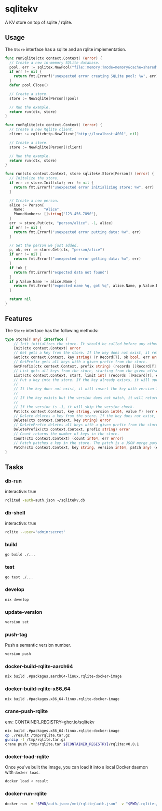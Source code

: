 # sqlitekv

A KV store on top of sqlite / rqlite.

## Usage

The `Store` interface has a sqlite and an rqlite implementation.

```go
func runSqlite(ctx context.Context) (error) {
  // Create a new in-memory SQLite database.
  pool, err := sqlitex.NewPool("file::memory:?mode=memory&cache=shared", sqlitex.PoolOptions{})
  if err != nil {
    return fmt.Errorf("unexpected error creating SQLite pool: %w", err)
  }
  defer pool.Close()

  // Create a store.
  store := NewSqlite[Person](pool)

  // Run the example.
  return run(ctx, store)
}

func runRqlite(ctx context.Context) (error) {
  // Create a new Rqlite client.
  client := rqlitehttp.NewClient("http://localhost:4001", nil)

  // Create a store.
  store := NewRqlite[Person](client)

  // Run the example.
  return run(ctx, store)
}

func run(ctx context.Context, store sqlitekv.Store[Person]) (error) {
  // Initalize the store.
  if err := store.Init(ctx); err != nil {
    return fmt.Errorf("unexpected error initializing store: %w", err)
  }

  // Create a new person.
  alice := Person{
    Name:         "Alice",
    PhoneNumbers: []string{"123-456-7890"},
  }
  err := store.Put(ctx, "person/alice", -1, alice)
  if err != nil {
    return fmt.Errorf("unexpected error putting data: %w", err)
  }

  // Get the person we just added.
  p, ok, err := store.Get(ctx, "person/alice")
  if err != nil {
    return fmt.Errorf("unexpected error getting data: %w", err)
  }
  if !ok {
    return fmt.Errorf("expected data not found")
  }
  if p.Value.Name != alice.Name {
    return fmt.Errorf("expected name %q, got %q", alice.Name, p.Value.Name)
  }

  return nil
}
```

## Features

The `Store` interface has the following methods:

```go
type Store[T any] interface {
    // Init initializes the store. It should be called before any other method, and creates the necessary table.
    Init(ctx context.Context) error
    // Get gets a key from the store. If the key does not exist, it returns ok=false.
    Get(ctx context.Context, key string) (r Record[T], ok bool, err error)
    // GetPrefix gets all keys with a given prefix from the store.
    GetPrefix(ctx context.Context, prefix string) (records []Record[T], err error)
    // List gets all keys from the store, starting from the given offset and limiting the number of results to the given limit.
    List(ctx context.Context, start, limit int) (records []Record[T], err error)
    // Put a key into the store. If the key already exists, it will update the value if the version matches, and increment the version.
    //
    // If the key does not exist, it will insert the key with version 1.
    //
    // If the key exists but the version does not match, it will return an error.
    //
    // If the version is -1, it will skip the version check.
    Put(ctx context.Context, key string, version int64, value T) (err error)
    // Delete deletes a key from the store. If the key does not exist, no error is returned.
    Delete(ctx context.Context, key string) error
    // DeletePrefix deletes all keys with a given prefix from the store.
    DeletePrefix(ctx context.Context, prefix string) error
    // Count returns the number of keys in the store.
    Count(ctx context.Context) (count int64, err error)
    // Patch patches a key in the store. The patch is a JSON merge patch (RFC 7396), so would look something like map[string]any{"key": "value"}.
    Patch(ctx context.Context, key string, version int64, patch any) (err error)
}
```

## Tasks

### db-run

interactive: true

```bash
rqlited -auth=auth.json ~/sqlitekv.db
```

### db-shell

interactive: true

```bash
rqlite --user='admin:secret'
```

### build

```bash
go build ./...
```

### test

```bash
go test ./...
```

### develop

```bash
nix develop
```

### update-version

```bash
version set
```

### push-tag

Push a semantic version number.

```sh
version push
```

### docker-build-rqlite-aarch64

```bash
nix build .#packages.aarch64-linux.rqlite-docker-image
```

### docker-build-rqlite-x86_64

```bash
nix build .#packages.x86_64-linux.rqlite-docker-image
```

### crane-push-rqlite

env: CONTAINER_REGISTRY=ghcr.io/sqlitekv

```bash
nix build .#packages.x86_64-linux.rqlite-docker-image
cp ./result /tmp/rqlite.tar.gz
gunzip -f /tmp/rqlite.tar.gz
crane push /tmp/rqlite.tar ${CONTAINER_REGISTRY}/rqlite:v0.0.1
```

### docker-load-rqlite

Once you've built the image, you can load it into a local Docker daemon with `docker load`.

```bash
docker load < result
```

### docker-run-rqlite

```bash
docker run -v "$PWD/auth.json:/mnt/rqlite/auth.json" -v "$PWD/.rqlite:/mnt/data" -p 4001:4001 -p 4002:4002 -p 4003:4003 rqlite:latest
```
